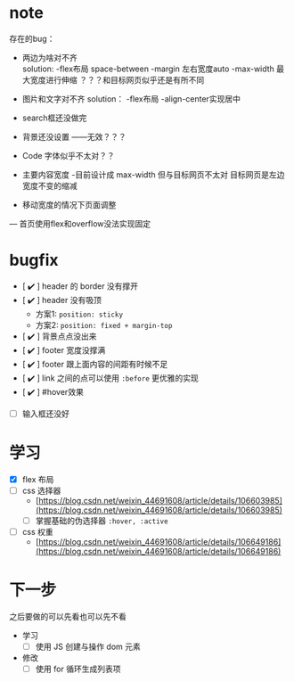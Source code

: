 # note

存在的bug：

- 两边为啥对不齐  
  solution:
    -flex布局 space-between
    -margin 左右宽度auto
    -max-width 最大宽度进行伸缩 ？？？和目标网页似乎还是有所不同
- 图片和文字对不齐
  solution：
    -flex布局
    -align-center实现居中
- search框还没做完

- 背景还没设置
  ——无效？？？
- Code 字体似乎不太对？？
- 主要内容宽度
   -目前设计成 max-width 但与目标网页不太对 目标网页是左边宽度不变的缩减
- 移动宽度的情况下页面调整

— 首页使用flex和overflow没法实现固定

# bugfix

- [ ✔️ ] header 的 border 没有撑开
- [ ✔️ ] header 没有吸顶
  - 方案1: `position: sticky`
  - 方案2: `position: fixed + margin-top`
- [ ✔️ ] 背景点点没出来
- [ ✔️ ] footer 宽度没撑满
- [ ✔️ ] footer 跟上面内容的间距有时候不足
- [ ✔️ ] link 之间的点可以使用 `:before` 更优雅的实现
- [ ✔️ ] #hover效果
- [ ] 输入框还没好

# 学习

- [x] flex 布局
- [ ] css 选择器
  - [https://blog.csdn.net/weixin_44691608/article/details/106603985](https://blog.csdn.net/weixin_44691608/article/details/106603985)
  - [ ] 掌握基础的伪选择器 `:hover, :active`
- [ ] css 权重
  - [https://blog.csdn.net/weixin_44691608/article/details/106649186](https://blog.csdn.net/weixin_44691608/article/details/106649186) 

# 下一步

之后要做的可以先看也可以先不看

- 学习
  - [ ] 使用 JS 创建与操作 dom 元素
- 修改
  - [ ] 使用 for 循环生成列表项
